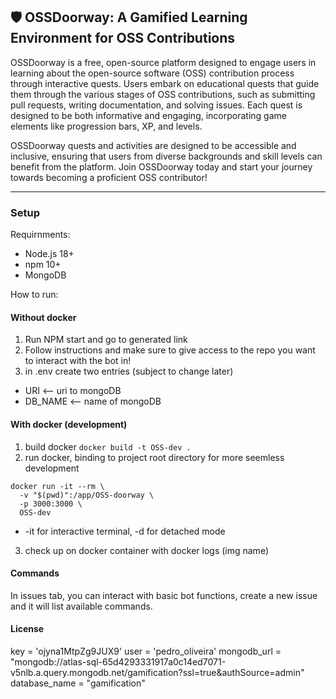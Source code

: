 ## 🛡️ OSSDoorway: A Gamified Learning Environment for OSS Contributions

OSSDoorway is a free, open-source platform designed to engage users in learning about the open-source software (OSS) contribution process through interactive quests. Users embark on educational quests that guide them through the various stages of OSS contributions, such as submitting pull requests, writing documentation, and solving issues. Each quest is designed to be both informative and engaging, incorporating game elements like progression bars, XP, and levels.

OSSDoorway quests and activities are designed to be accessible and inclusive, ensuring that users from diverse backgrounds and skill levels can benefit from the platform. Join OSSDoorway today and start your journey towards becoming a proficient OSS contributor!

---

### Setup
Requirnments:
- Node.js 18+
- npm 10+
- MongoDB

How to run:
#### Without docker
1. Run NPM start and go to generated link
2. Follow instructions and make sure to give access to the repo you want to interact with the bot in!
3. in .env create two entries (subject to change later)
  - URI <-- uri to mongoDB
  - DB_NAME <-- name of mongoDB

#### With docker (development)
1. build docker ```docker build -t OSS-dev .```
2. run docker, binding to project root directory for more seemless development
```
docker run -it --rm \
  -v "$(pwd)":/app/OSS-doorway \
  -p 3000:3000 \
  OSS-dev
```
  - -it for interactive terminal, -d for detached mode
3. check up on docker container with docker logs (img name)

#### Commands
In issues tab, you can interact with basic bot functions, create a new issue and it will list available commands.

#### License


key = 'ojyna1MtpZg9JUX9' 
user = 'pedro_oliveira'
mongodb_url = "mongodb://atlas-sql-65d4293331917a0c14ed7071-v5nlb.a.query.mongodb.net/gamification?ssl=true&authSource=admin" 
database_name = "gamification"